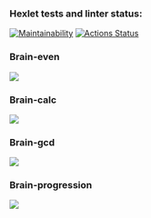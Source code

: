 ### Hexlet tests and linter status:
[![Maintainability](https://api.codeclimate.com/v1/badges/a99a88d28ad37a79dbf6/maintainability)](https://codeclimate.com/github/codeclimate/codeclimate/maintainability)
[![Actions Status](https://github.com/unbulanov/frontend-project-44/workflows/hexlet-check/badge.svg)](https://github.com/unbulanov/frontend-project-44/actions)

### Brain-even
<a href="https://asciinema.org/a/kO5wr7XxGDPQso9no0xSQAbko" target="_blank"><img src="https://asciinema.org/a/kO5wr7XxGDPQso9no0xSQAbko.svg" /></a>

### Brain-calc
<a href="https://asciinema.org/a/xIB7hZDLFD2JCiZJ5Jr8tvp0a" target="_blank"><img src="https://asciinema.org/a/xIB7hZDLFD2JCiZJ5Jr8tvp0a.svg" /></a>

### Brain-gcd
<a href="https://asciinema.org/a/DvbkDiQu7YwhyuY5z9dnWeNK8" target="_blank"><img src="https://asciinema.org/a/DvbkDiQu7YwhyuY5z9dnWeNK8.svg" /></a>

### Brain-progression
<a href="https://asciinema.org/a/5Pw0lGOoQpBfpBPocOUF1TEc8" target="_blank"><img src="https://asciinema.org/a/5Pw0lGOoQpBfpBPocOUF1TEc8.svg" /></a>